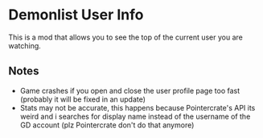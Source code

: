 # Demonlist User Info

This is a mod that allows you to see the top of the current user you are watching.

## Notes

* Game crashes if you open and close the user profile page too fast (probably it will be fixed in an update)
* Stats may not be accurate, this happens because Pointercrate's API its weird and i searches for display name instead of the username of the GD account (plz Pointercrate don't do that anymore)